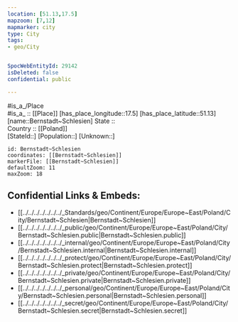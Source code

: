 ```yaml
---
location: [51.13,17.5] 
mapzoom: [7,12] 
mapmarker: city 
type: City
tags:
- geo/City


SpocWebEntityId: 29142
isDeleted: false
confidential: public

---
```

#is_a_/Place  
#is_a_ :: [[Place]] 
[has_place_longitude::17.5] 
[has_place_latitude::51.13] 
[name::Bernstadt~Schlesien] 
State ::  
Country :: [[Poland]]  
[StateId::] 
[Population::] 
[Unknown::] 


```leaflet
id: Bernstadt~Schlesien
coordinates: [[Bernstadt~Schlesien]] 
markerFile: [[Bernstadt~Schlesien]] 
defaultZoom: 11 
maxZoom: 18
```


## Confidential Links & Embeds: 
- [[../../../../../../../_Standards/geo/Continent/Europe/Europe~East/Poland/City/Bernstadt~Schlesien|Bernstadt~Schlesien]] 
- [[../../../../../../../_public/geo/Continent/Europe/Europe~East/Poland/City/Bernstadt~Schlesien.public|Bernstadt~Schlesien.public]] 
- [[../../../../../../../_internal/geo/Continent/Europe/Europe~East/Poland/City/Bernstadt~Schlesien.internal|Bernstadt~Schlesien.internal]] 
- [[../../../../../../../_protect/geo/Continent/Europe/Europe~East/Poland/City/Bernstadt~Schlesien.protect|Bernstadt~Schlesien.protect]] 
- [[../../../../../../../_private/geo/Continent/Europe/Europe~East/Poland/City/Bernstadt~Schlesien.private|Bernstadt~Schlesien.private]] 
- [[../../../../../../../_personal/geo/Continent/Europe/Europe~East/Poland/City/Bernstadt~Schlesien.personal|Bernstadt~Schlesien.personal]] 
- [[../../../../../../../_secret/geo/Continent/Europe/Europe~East/Poland/City/Bernstadt~Schlesien.secret|Bernstadt~Schlesien.secret]] 
